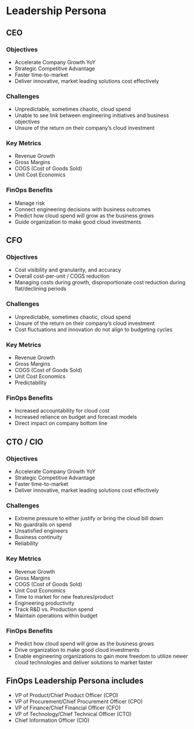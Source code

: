 # Leadership Persona

## CEO
### Objectives
- Accelerate Company Growth YoY
- Strategic Competitive Advantage
- Faster time-to-market
- Deliver innovative, market leading solutions cost effectively

### Challenges
- Unpredictable, sometimes chaotic, cloud spend
- Unable to see link between engineering initiatives and business objectives
- Unsure of the return on their company’s cloud investment

### Key Metrics
- Revenue Growth
- Gross Margins
- COGS (Cost of Goods Sold)
- Unit Cost Economics

### FinOps Benefits
- Manage risk
- Connect engineering decisions with business outcomes
- Predict how cloud spend will grow as the business grows
- Guide organization to make good cloud investments

## CFO
### Objectives
- Cost visibility and granularity, and accuracy
- Overall cost-per-unit / COGS reduction
- Managing costs during growth, disproportionate cost reduction during flat/declining periods

### Challenges
- Unpredictable, sometimes chaotic, cloud spend
- Unsure of the return on their company’s cloud investment
- Cost fluctuations and innovation do not align to budgeting cycles

### Key Metrics
- Revenue Growth
- Gross Margins
- COGS (Cost of Goods Sold)
- Unit Cost Economics
- Predictability

### FinOps Benefits
- Increased accountability for cloud cost
- Increased reliance on budget and forecast models
- Direct impact on company bottom line

## CTO / CIO
### Objectives
- Accelerate Company Growth YoY
- Strategic Competitive Advantage
- Faster time-to-market
- Deliver innovative, market leading solutions cost effectively

### Challenges
- Extreme pressure to either justify or bring the cloud bill down
- No guardrails on spend
- Unsatisfied engineers
- Business continuity
- Reliability

### Key Metrics
- Revenue Growth
- Gross Margins
- COGS (Cost of Goods Sold)
- Unit Cost Economics
- Time to market for new features/product
- Engineering productivity
- Track R&D vs. Production spend
- Maintain operations within budget

### FinOps Benefits
- Predict how cloud spend will grow as the business grows
- Drive organization to make good cloud investments
- Enable engineering organizations to gain more freedom to utilize newer cloud technologies and deliver solutions to market faster

## FinOps Leadership Persona includes
- VP of Product/Chief Product Officer (CPO)
- VP of Procurement/Chief Procurement Officer (CPO)
- VP of Finance/Chief Financial Officer (CFO)
- VP of Technology/Chief Technical Officer (CTO)
- Chief Information Officer (CIO)
